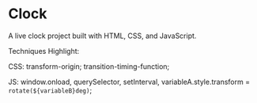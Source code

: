 # Clock
A live clock project built with HTML, CSS, and JavaScript.

Techniques Highlight:

CSS: transform-origin; transition-timing-function;

JS: window.onload, querySelector, setInterval, variableA.style.transform = `rotate(${variableB}deg)`;
